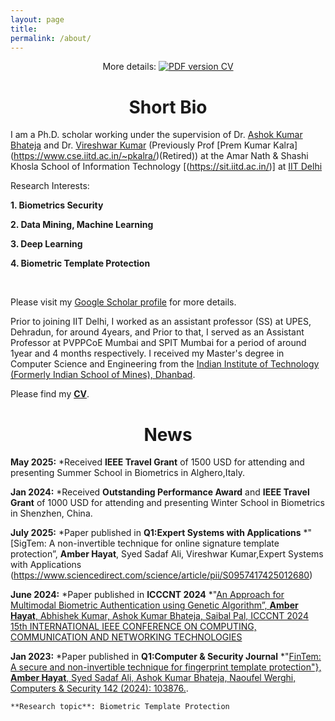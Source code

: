 ```yaml
---
layout: page
title: 
permalink: /about/
---
```


<p align="center">
    More details: 
    <a href="https://github.com/anjaliakg17/anjaliakg17.github.io/blob/master/AnjaliGuptaResume.pdf">
        <img alt="PDF version CV" src="https://img.shields.io/badge/Curriculum Vitae-PDF-blue.svg">
    </a>
</p>


# <center>Short Bio</center>

I am a Ph.D. scholar working under the supervision of Dr. [Ashok Kumar Bhateja](https://csia.iitd.ac.in/index.php/people/faculty) and Dr. [Vireshwar Kumar](https://www.cse.iitd.ernet.in/~viresh/) (Previously Prof [Prem Kumar Kalra] (https://www.cse.iitd.ac.in/~pkalra/)(Retired)) at the Amar Nath & Shashi Khosla School of Information Technology [(https://sit.iitd.ac.in/)]  at [IIT Delhi](https://home.iitd.ac.in/)

Research Interests:

   **1. Biometrics Security**

   **2. Data Mining, Machine Learning**
   
 **3. Deep Learning**
   
   **4. Biometric Template Protection**
 
 <br>
 
Please visit my [Google Scholar profile](https://scholar.google.com/citations?hl=en&user=yRhmVjoAAAAJ) for more details. 


Prior to joining IIT Delhi, I worked as an assistant professor (SS) at UPES, Dehradun, for around 4years, and Prior to that, I served as an Assistant Professor at PVPPCoE Mumbai and SPIT Mumbai for a period of around 1year and 4 months respectively. I received my Master's degree in Computer Science and Engineering from the [Indian Institute of Technology (Formerly Indian School of Mines), Dhanbad](https://www.iitism.ac.in/).

Please find my [**CV**](https://github.com/DHAmber/amber.github.io/blob/master/Amber_Hayat_Resume%20(2).pdf).

# <center>News</center>

**May 2025:**
*Received **IEEE Travel Grant** of 1500 USD for attending and presenting Summer School in Biometrics in Alghero,Italy.

**Jan 2024:**
*Received  **Outstanding Performance Award** and **IEEE Travel Grant** of 1000 USD for attending and presenting Winter School in Biometrics in Shenzhen, China.

**July 2025:**
*Paper published in **Q1:Expert Systems with Applications**
*"[SigTem: A non-invertible technique for online signature template protection”, **Amber Hayat**, Syed Sadaf Ali, Vireshwar Kumar,Expert Systems with Applications (https://www.sciencedirect.com/science/article/pii/S0957417425012680)

**June 2024:**
*Paper published in **ICCCNT 2024**
*"[An Approach for Multimodal Biometric Authentication using Genetic Algorithm”, **Amber Hayat**, Abhishek Kumar, Ashok Kumar Bhateja, Saibal Pal, ICCCNT 2024 15th INTERNATIONAL IEEE CONFERENCE ON COMPUTING, COMMUNICATION AND NETWORKING TECHNOLOGIES](https://ieeexplore.ieee.org/abstract/document/10725431)

**Jan 2023:**
*Paper published in **Q1:Computer & Security Journal**
*"[FinTem: A secure and non-invertible technique for fingerprint template protection"}, **Amber Hayat**, Syed Sadaf Ali, Ashok Kumar Bhateja, Naoufel Werghi, Computers \& Security 142 (2024): 103876.](https://www.sciencedirect.com/science/article/pii/S0167404824001779).


    **Research topic**: Biometric Template Protection
